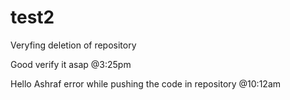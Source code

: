 # test2
Veryfing deletion of repository

Good verify it asap @3:25pm

Hello Ashraf error while pushing the code in repository @10:12am

